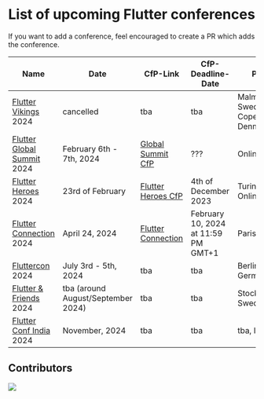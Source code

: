 # List of upcoming Flutter conferences

If you want to add a conference, feel encouraged to create a PR which adds the conference.

| Name                                                           | Date                               | CfP-Link                                                                                                                 | CfP-Deadline-Date    | Place                               | Aprox. Attendees |
| -------------------------------------------------------------- | ---------------------------------- | ------------------------------------------------------------------------------------------------------------------------ | -------------------- | ----------------------------------- | ---------------- |
| [Flutter Vikings](https://fluttervikings.com/) 2024            | cancelled                          | tba                                                                                                                      | tba                  | Malmö, Sweden / Copenhagen, Denmark | 500 ?            |
| [Flutter Global Summit](https://events.geekle.us/flutter) 2024 | February 6th - 7th, 2024           | [Global Summit CfP](https://docs.google.com/forms/d/e/1FAIpQLScbZEiHXQRRjebkPQM87cisJdkibaD2qd3nRdMiADmP5129Ww/viewform) | ???                  | Online                              | 5000 +           |
| [Flutter Heroes](https://flutterheroes.com/) 2024              | 23rd of February                   | [Flutter Heroes CfP](https://papers.synesthesia.it/flutter-heroes-2024/cfp)                                              | 4th of December 2023 | Turin, Italy & Online               | ???              |
| [Flutter Connection](https://flutterconnection.io/) 2024       | April 24, 2024                     | [Flutter Connection](https://flutterconnection.io/cfp)                                                                  | February 10, 2024 at 11:59 PM GMT+1                        | Paris, France                       | ???              |
| [Fluttercon](https://fluttercon.dev/) 2024                     | July 3rd - 5th, 2024               | tba                                                                                                                      | tba                  | Berlin, Germany                     | 1000+            |
| [Flutter & Friends](https://www.flutterfriends.dev/) 2024      | tba (around August/September 2024) | tba                                                                                                                      | tba                  | Stockholm, Sweden                   | ???              |
| [Flutter Conf India](https://flutterconf.in/home) 2024       | November, 2024                     | tba                                                                                                                      | tba                  | tba, India                       | 500-1000              |


## Contributors

<a href="https://github.com/m-theis/flutter_conferences/graphs/contributors">
  <img src="https://contrib.rocks/image?repo=m-theis/flutter_conferences" />
</a>
